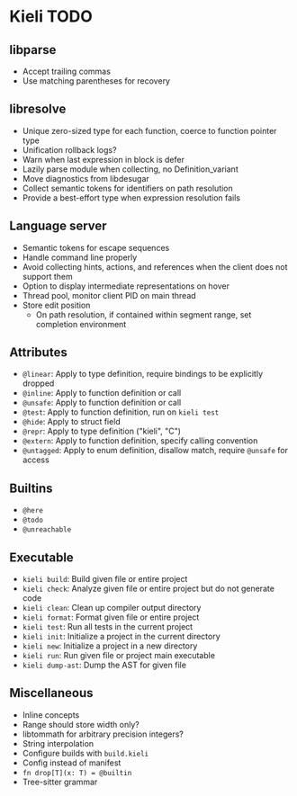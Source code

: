 # Kieli TODO

## libparse
- Accept trailing commas
- Use matching parentheses for recovery

## libresolve
- Unique zero-sized type for each function, coerce to function pointer type
- Unification rollback logs?
- Warn when last expression in block is defer
- Lazily parse module when collecting, no Definition_variant
- Move diagnostics from libdesugar
- Collect semantic tokens for identifiers on path resolution
- Provide a best-effort type when expression resolution fails

## Language server
- Semantic tokens for escape sequences
- Handle command line properly
- Avoid collecting hints, actions, and references when the client does not support them
- Option to display intermediate representations on hover
- Thread pool, monitor client PID on main thread
- Store edit position
    - On path resolution, if contained within segment range, set completion environment

## Attributes
- `@linear`: Apply to type definition, require bindings to be explicitly dropped
- `@inline`: Apply to function definition or call
- `@unsafe`: Apply to function definition or call
- `@test`: Apply to function definition, run on `kieli test`
- `@hide`: Apply to struct field
- `@repr`: Apply to type definition ("kieli", "C")
- `@extern`: Apply to function definition, specify calling convention
- `@untagged`: Apply to enum definition, disallow match, require `@unsafe` for access

## Builtins
- `@here`
- `@todo`
- `@unreachable`

## Executable
- `kieli build`: Build given file or entire project
- `kieli check`: Analyze given file or entire project but do not generate code
- `kieli clean`: Clean up compiler output directory
- `kieli format`: Format given file or entire project
- `kieli test`: Run all tests in the current project
- `kieli init`: Initialize a project in the current directory
- `kieli new`: Initialize a project in a new directory
- `kieli run`: Run given file or project main executable
- `kieli dump-ast`: Dump the AST for given file

## Miscellaneous
- Inline concepts
- Range should store width only?
- libtommath for arbitrary precision integers?
- String interpolation
- Configure builds with `build.kieli`
- Config instead of manifest
- `fn drop[T](x: T) = @builtin`
- Tree-sitter grammar
